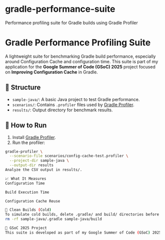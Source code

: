 # gradle-performance-suite
Performance profiling suite for Gradle builds using Gradle Profiler
# Gradle Performance Profiling Suite

A lightweight suite for benchmarking Gradle build performance, especially around Configuration Cache and configuration time. This suite is part of my application for the **Google Summer of Code (GSoC) 2025** project focused on **Improving Configuration Cache** in Gradle.

## 📂 Structure

- `sample-java/`: A basic Java project to test Gradle performance.
- `scenarios/`: Contains `.profiler` files used by [Gradle Profiler](https://github.com/gradle/gradle-profiler).
- `results/`: Output directory for benchmark results.

## 🚀 How to Run

1. Install [Gradle Profiler](https://github.com/gradle/gradle-profiler).
2. Run the profiler:

```bash
gradle-profiler \
  --scenario-file scenarios/config-cache-test.profiler \
  --project-dir sample-java \
  --output-dir results
Analyze the CSV output in results/.

📈 What It Measures
Configuration Time

Build Execution Time

Configuration Cache Reuse

🧹 Clean Builds (Cold)
To simulate cold builds, delete .gradle/ and build/ directories before running:
rm -rf sample-java/.gradle sample-java/build

📜 GSoC 2025 Project
This suite is developed as part of my Google Summer of Code (GSoC) 2025 application. The project focuses on improving Configuration Cache in Gradle, with an emphasis on reducing lock contention and enhancing cache reuse. The suite helps measure and optimize Gradle's configuration performance, a crucial part of my GSoC proposal.

